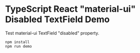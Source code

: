 TypeScript React "material-ui" Disabled TextField Demo
=======================================================

Test material-ui TextField "disabled" property. 

```
npm install
npm run demo
```
